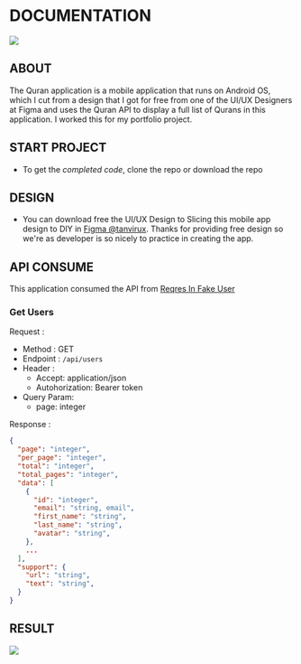 # DOCUMENTATION

<img src="https://i.postimg.cc/2jGvYfGg/Cover.png"/>

## ABOUT
The Quran application is a mobile application that runs on Android OS, which I cut from a design that I got for free from one of the UI/UX Designers at Figma and uses the Quran API to display a full list of Qurans in this application. I worked this for my portfolio project.

## START PROJECT
- To get the *completed code*, clone the repo or download the repo

## DESIGN
- You can download free the UI/UX Design to Slicing this mobile app design to DIY in <a href="https://www.figma.com/@tanvirux">Figma @tanvirux</a>. Thanks for providing free design so we're as developer is so nicely to practice in creating the app.

## API CONSUME

This application consumed the API from <a href="https://reqres.in">Reqres In Fake User</a>

### Get Users

Request :

- Method : GET
- Endpoint : `/api/users`
- Header :
  - Accept: application/json
  - Autohorization: Bearer token
- Query Param:
  - page: integer

Response :

```json
{
  "page": "integer",
  "per_page": "integer",
  "total": "integer",
  "total_pages": "integer",
  "data": [
    {
      "id": "integer",
      "email": "string, email",
      "first_name": "string",
      "last_name": "string",
      "avatar": "string",
    },
    ...
  ],
  "support": {
    "url": "string",
    "text": "string",
  }
}
```

## RESULT

<div style="display: flex">
  <img src="https://i.postimg.cc/yd3x9mBq/screencapture-localhost-3000-2023-01-16-01-12-29.png"/>
</div>

